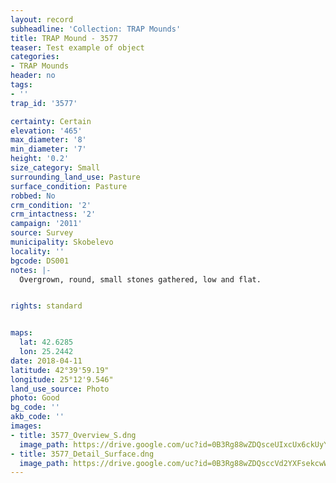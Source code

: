 ```yaml
---
layout: record
subheadline: 'Collection: TRAP Mounds'
title: TRAP Mound - 3577
teaser: Test example of object
categories:
- TRAP Mounds
header: no
tags:
- ''
trap_id: '3577'

certainty: Certain
elevation: '465'
max_diameter: '8'
min_diameter: '7'
height: '0.2'
size_category: Small
surrounding_land_use: Pasture
surface_condition: Pasture
robbed: No
crm_condition: '2'
crm_intactness: '2'
campaign: '2011'
source: Survey
municipality: Skobelevo
locality: ''
bgcode: DS001
notes: |-
  Overgrown, round, small stones gathered, low and flat.


rights: standard


maps:
  lat: 42.6285
  lon: 25.2442
date: 2018-04-11
latitude: 42°39'59.19"
longitude: 25°12'9.546"
land_use_source: Photo
photo: Good
bg_code: ''
akb_code: ''
images:
- title: 3577_Overview_S.dng
  image_path: https://drive.google.com/uc?id=0B3Rg88wZDQsceUIxcUx6ckUyYzA
- title: 3577_Detail_Surface.dng
  image_path: https://drive.google.com/uc?id=0B3Rg88wZDQsccVd2YXFsekcwWlE
---
```

